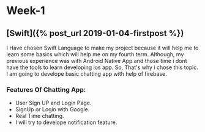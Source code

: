 


# Week-1
## [Swift]({% post_url 2019-01-04-firstpost %})

I Have chosen Swift Language to make my project because it will help me to learn some basics which will help me on my fourth term. Although, my previous experience was with Android Native App and those time i dont have the tools to learn developing ios app. So, That's why i chose this topic.
I am going to develope basic chatting app with help of firebase.

### Features Of Chatting App:
* User Sign UP and Login Page.
* SignUp or Login with Google.
* Real Time chatting.
* I will try to develope notification feature.
